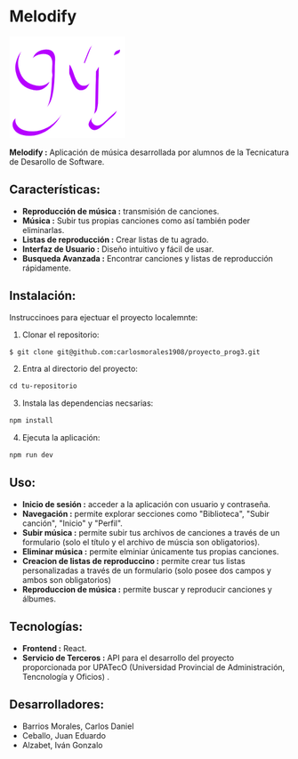 # Melodify

![](public/minilogo3.png)

**Melodify :** Aplicación de música desarrollada por alumnos de la Tecnicatura de Desarollo de Software.

## Características:

- **Reproducción de música :** transmisión de canciones.
- **Música :** Subir tus propias canciones como así también poder eliminarlas.
- **Listas de reproducción :** Crear listas de tu agrado.
- **Interfaz de Usuario :** Diseño intuitivo y fácil de usar.
- **Busqueda Avanzada :** Encontrar canciones y listas de reproducción rápidamente.

## Instalación:

Instruccinoes para ejectuar el proyecto localemnte:

1. Clonar el repositorio:

```markdown
$ git clone git@github.com:carlosmorales1908/proyecto_prog3.git
```

2. Entra al directorio del proyecto:

```markdown
cd tu-repositorio
```

3. Instala las dependencias necsarias:

```markdown
npm install
```

4. Ejecuta la aplicación:

```markdown
npm run dev
```

## Uso:

- **Inicio de sesión :** acceder a la aplicación con usuario y contraseña.
- **Navegación :** permite explorar secciones como "Biblioteca", "Subir canción", "Inicio" y "Perfil".
- **Subir música :** permite subir tus archivos de canciones a través de un formulario (solo el título y el archivo de múscia son obligatorios).
- **Eliminar música :** permite elminiar únicamente tus propias canciones.
- **Creacion de listas de reproduccino :** permite crear tus listas personalizadas a través de un formulario (solo posee dos campos y ambos son obligatorios)
- **Reproduccion de música :** permite buscar y reproducir canciones y álbumes.

## Tecnologías:

- **Frontend :** React.
- **Servicio de Terceros :** API para el desarrollo del proyecto proporcionada por UPATecO (Universidad Provincial de Administración, Tencnología y Oficios) .

## Desarrolladores:

- Barrios Morales, Carlos Daniel
- Ceballo, Juan Eduardo
- Alzabet, Iván Gonzalo
